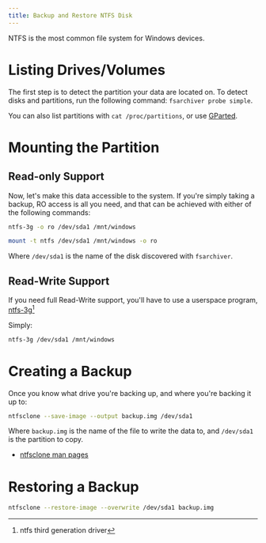 ```yaml
---
title: Backup and Restore NTFS Disk
---
```


NTFS is the most common file system for Windows devices.

# Listing Drives/Volumes

The first step is to detect the partition your data are located on. To detect disks and partitions, run the following command: `fsarchiver probe simple`.

You can also list partitions with `cat /proc/partitions`, or use [GParted](https://gparted.org/).

# Mounting the Partition

## Read-only Support

Now, let's make this data accessible to the system. If you're simply taking a backup, RO access is all you need, and that can be achieved with either of the following commands:

```sh
ntfs-3g -o ro /dev/sda1 /mnt/windows
```

```sh
mount -t ntfs /dev/sda1 /mnt/windows -o ro
```

Where `/dev/sda1` is the name of the disk discovered with `fsarchiver`.

## Read-Write Support

If you need full Read-Write support, you'll have to use a userspace program, [ntfs-3g](https://www.tuxera.com/community/open-source-ntfs-3g/)[^1]

[^1]:ntfs third generation driver

Simply:

```sh
ntfs-3g /dev/sda1 /mnt/windows
```

# Creating a Backup

Once you know what drive you're backing up, and where you're backing it up to:

```sh
ntfsclone --save-image --output backup.img /dev/sda1
```

Where `backup.img` is the name of the file to write the data to, and `/dev/sda1` is the partition to copy.

* [ntfsclone man pages](https://linux.die.net/man/8/ntfsclone)

# Restoring a Backup

```sh
ntfsclone --restore-image --overwrite /dev/sda1 backup.img
```
